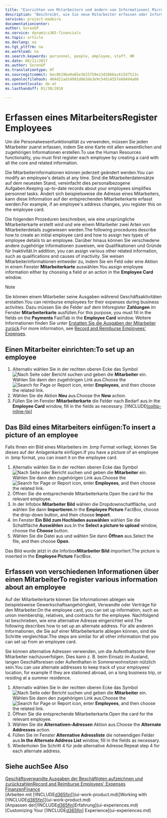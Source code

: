 ```yaml
---
title: "Einrichten von Mitarbeitern und ändern von Informationen| Microsoft Docs"
description: "Beschreibt, wie Sie neue Mitarbeiter erfassen oder Informationen für vorhandene Mitarbeiter bearbeiten."
services: project-madeira
documentationcenter: 
author: SorenGP
ms.service: dynamics365-financials
ms.topic: article
ms.devlang: na
ms.tgt_pltfrm: na
ms.workload: na
ms.search.keywords: personnel, people, employee, staff, HR
ms.date: 08/11/2017
ms.author: SorenGP
ms.translationtype: HT
ms.sourcegitcommit: bec0619be0a65e3625759e13d2866ac615d7513c
ms.openlocfilehash: 484d21ad14991d663de3e9c5491455fe60494a06
ms.contentlocale: de-at
ms.lasthandoff: 01/30/2018

---
```

# <a name="register-employees"></a><span data-ttu-id="f2e34-103">Erfassen eines Mitarbeiters</span><span class="sxs-lookup"><span data-stu-id="f2e34-103">Register Employees</span></span>
<span data-ttu-id="f2e34-104">Um die Personalwesenfunktionalität zu verwenden, müssen Sie jeden Mitarbeiter zuerst erfassen, indem Sie eine Karte mit allen wesentlichen und zugehörigen Informationen erstellen.</span><span class="sxs-lookup"><span data-stu-id="f2e34-104">To use the Human Resources functionality, you must first register each employee by creating a card with all the core and related information.</span></span>

<span data-ttu-id="f2e34-105">Die Mitarbeiterinformationen können jederzeit geändert werden.</span><span class="sxs-lookup"><span data-stu-id="f2e34-105">You can modify an employee's details at any time.</span></span> <span data-ttu-id="f2e34-106">Sind die Mitarbeiterdatensätze auf dem neuesten Stand, vereinfacht dies personalbezogene Aufgaben.</span><span class="sxs-lookup"><span data-stu-id="f2e34-106">Keeping up-to-date records about your employees simplifies personnel tasks.</span></span> <span data-ttu-id="f2e34-107">Ändert sich beispielsweise die Adresse eines Mitarbeiters, kann diese Information auf der entsprechenden Mitarbeiterkarte erfasst werden.</span><span class="sxs-lookup"><span data-stu-id="f2e34-107">For example, if an employee's address changes, you register this on the employee card.</span></span>

<span data-ttu-id="f2e34-108">Die folgenden Prozeduren beschreiben, wie eine ursprüngliche Mitarbeiterkarte erstellt wird und wie einem Mitarbeiter zwei Arten von Mitarbeiterdetails zugewiesen werden.</span><span class="sxs-lookup"><span data-stu-id="f2e34-108">The following procedures describe how to create an initial employee card and how to assign two types of employee details to an employee.</span></span> <span data-ttu-id="f2e34-109">Darüber hinaus können Sie verschiedene andere zugehörige Informationen zuweisen, wie Qualifikationen und Gründe für Inaktivität.</span><span class="sxs-lookup"><span data-stu-id="f2e34-109">In addition, you can assign various other related information, such as qualifications and causes of inactivity.</span></span> <span data-ttu-id="f2e34-110">Sie weisen Mitarbeiterinformationen entweder zu, indem Sie ein Feld oder eine Aktion in einem Fenster **Mitarbeiterkarte** auswählen.</span><span class="sxs-lookup"><span data-stu-id="f2e34-110">You assign employee information either by choosing a field or an action in the **Employee Card** window.</span></span>

> [!NOTE]  
> <span data-ttu-id="f2e34-111">Sie können einem Mitarbeiter seine Ausgaben während Geschäftsaktivitäten erstatten.</span><span class="sxs-lookup"><span data-stu-id="f2e34-111">You can reimburse employees for their expenses during business activities.</span></span> <span data-ttu-id="f2e34-112">Dazu müssen Sie die Felder auf dem Inforegister **Zahlungen** im Fenster **Mitarbeiterkarte** ausfüllen.</span><span class="sxs-lookup"><span data-stu-id="f2e34-112">For this purpose, you must fill in the fields on the **Payments** FastTab in the **Employee Card** window.</span></span> <span data-ttu-id="f2e34-113">Weitere Informationen finden Sie unter [Erstatten Sie die Ausgaben der Mitarbeiter zurück](finance-how-record-reimburse-employee-expenses.md).</span><span class="sxs-lookup"><span data-stu-id="f2e34-113">For more information, see [Record and Reimburse Employees' Expenses](finance-how-record-reimburse-employee-expenses.md).</span></span>

## <a name="to-set-up-an-employee"></a><span data-ttu-id="f2e34-114">Einen Mitarbeiter einrichten:</span><span class="sxs-lookup"><span data-stu-id="f2e34-114">To set up an employee</span></span>
1. <span data-ttu-id="f2e34-115">Alternativ wählen Sie in der rechten oberen Ecke das Symbol ![Nach Seite oder Bericht suchen](media/ui-search/search_small.png "Nach Seite oder Bericht suchen") und geben die **Mitarbeiter** ein. Wählen Sie dann den zugehörigen Link aus.</span><span class="sxs-lookup"><span data-stu-id="f2e34-115">Choose the ![Search for Page or Report](media/ui-search/search_small.png "Search for Page or Report icon") icon, enter **Employees**, and then choose the related link.</span></span>
2. <span data-ttu-id="f2e34-116">Wählen Sie die Aktion **Neu** aus.</span><span class="sxs-lookup"><span data-stu-id="f2e34-116">Choose the **New** action.</span></span>
3. <span data-ttu-id="f2e34-117">Füllen Sie im Fenster **Mitarbeiterkarte** die Felder nach Bedarf aus.</span><span class="sxs-lookup"><span data-stu-id="f2e34-117">In the **Employee Card** window, fill in the fields as necessary.</span></span> [!INCLUDE[tooltip-inline-tip](includes/tooltip-inline-tip_md.md)]

## <a name="to-insert-a-picture-of-an-employee"></a><span data-ttu-id="f2e34-118">Das Bild eines Mitarbeiters einfügen:</span><span class="sxs-lookup"><span data-stu-id="f2e34-118">To insert a picture of an employee</span></span>
<span data-ttu-id="f2e34-119">Falls Ihnen ein Bild eines Mitarbeiters im .bmp Format vorliegt,  können Sie dieses auf der Anlagenkarte einfügen.</span><span class="sxs-lookup"><span data-stu-id="f2e34-119">If you have a picture of an employee in .bmp format, you can insert it on the employee card.</span></span>

1. <span data-ttu-id="f2e34-120">Alternativ wählen Sie in der rechten oberen Ecke das Symbol ![Nach Seite oder Bericht suchen](media/ui-search/search_small.png "Nach Seite oder Bericht suchen") und geben die **Mitarbeiter** ein. Wählen Sie dann den zugehörigen Link aus.</span><span class="sxs-lookup"><span data-stu-id="f2e34-120">Choose the ![Search for Page or Report](media/ui-search/search_small.png "Search for Page or Report icon") icon, enter **Employees**, and then choose the related link.</span></span>
2. <span data-ttu-id="f2e34-121">Öffnen Sie die entsprechende Mitarbeiterkarte.</span><span class="sxs-lookup"><span data-stu-id="f2e34-121">Open the card for the relevant employee.</span></span>
3. <span data-ttu-id="f2e34-122">In der Infobox **Mitarbeiter Bild** wählen die Dropdownschaltfläche, und wählen Sie dann **Importieren**.</span><span class="sxs-lookup"><span data-stu-id="f2e34-122">In the **Employee Picture** FactBox, choose the drop-down button, and then choose **Import**.</span></span>
4. <span data-ttu-id="f2e34-123">Im Fenster **Ein Bild zum Hochladen auswählen** wählen Sie die Schaltfläche **Auswählen** aus.</span><span class="sxs-lookup"><span data-stu-id="f2e34-123">In the **Select a picture to upload** window, choose the **Choose** button.</span></span>
5. <span data-ttu-id="f2e34-124">Wählen Sie die Datei aus und wählen Sie dann **Öffnen** aus.</span><span class="sxs-lookup"><span data-stu-id="f2e34-124">Select the file, and then choose **Open**.</span></span>

<span data-ttu-id="f2e34-125">Das Bild wurde jetzt in die Inforbox**Mitarbeiter Bild** importiert.</span><span class="sxs-lookup"><span data-stu-id="f2e34-125">The picture is inserted in the **Employee Picture** FactBox.</span></span>

## <a name="to-register-various-information-about-an-employee"></a><span data-ttu-id="f2e34-126">Erfassen von verschiedenen Informationen über einen Mitarbeiter</span><span class="sxs-lookup"><span data-stu-id="f2e34-126">To register various information about an employee</span></span>
<span data-ttu-id="f2e34-127">Auf der Mitarbeiterkarte können Sie Informationen ablegen wie beispielsweise Gewerkschaftsangehörigkeit, Verwandte oder Verträge für den Mitarbeiter.</span><span class="sxs-lookup"><span data-stu-id="f2e34-127">On the employee card, you can set up information, such as union membership, relatives, and contracts for the employee.</span></span> <span data-ttu-id="f2e34-128">Nachfolgend ist beschrieben, wie eine alternative Adresse eingerichtet wird.</span><span class="sxs-lookup"><span data-stu-id="f2e34-128">The following describes how to set up an alternate address.</span></span> <span data-ttu-id="f2e34-129">Für alle anderen Informationen, die Sie auf einer Mitarbeiterkarte ablegen können, sind die Schritte vergleichbar.</span><span class="sxs-lookup"><span data-stu-id="f2e34-129">The steps are similar for all other information that you can set up from an employee card.</span></span>

<span data-ttu-id="f2e34-130">Sie können alternative Adressen verwenden, um die Aufenthaltsorte Ihrer Mitarbeiter nachzuverfolgen. Dies kann z. B. beim Einsatz im Ausland, langen Geschäftsreisen oder Aufenthalten in Sommerwohnsitzen nützlich sein.</span><span class="sxs-lookup"><span data-stu-id="f2e34-130">You can use alternate addresses to keep track of your employees’ location, for example if they are stationed abroad, on a long business trip, or residing at a summer residence.</span></span>

1. <span data-ttu-id="f2e34-131">Alternativ wählen Sie in der rechten oberen Ecke das Symbol ![Nach Seite oder Bericht suchen](media/ui-search/search_small.png "Nach Seite oder Bericht suchen") und geben die **Mitarbeiter** ein. Wählen Sie dann den zugehörigen Link aus.</span><span class="sxs-lookup"><span data-stu-id="f2e34-131">Choose the ![Search for Page or Report](media/ui-search/search_small.png "Search for Page or Report icon") icon, enter **Employees**, and then choose the related link.</span></span>
2. <span data-ttu-id="f2e34-132">Öffnen Sie die entsprechende Mitarbeiterkarte.</span><span class="sxs-lookup"><span data-stu-id="f2e34-132">Open the card for the relevant employee.</span></span>
3. <span data-ttu-id="f2e34-133">Wählen Sie die **Alternativen-Adressen** Aktion aus.</span><span class="sxs-lookup"><span data-stu-id="f2e34-133">Choose the **Alternate Addresses** action.</span></span>
4. <span data-ttu-id="f2e34-134">Füllen Sie im Fenster **Alternative Adressliste** die notwendigen Felder aus.</span><span class="sxs-lookup"><span data-stu-id="f2e34-134">**In the Alternate Address List** window, fill in the fields as necessary.</span></span>
5. <span data-ttu-id="f2e34-135">Wiederholen Sie Schritt 4 für jede alternative Adresse.</span><span class="sxs-lookup"><span data-stu-id="f2e34-135">Repeat step 4 for each alternate address.</span></span>

## <a name="see-also"></a><span data-ttu-id="f2e34-136">Siehe auch</span><span class="sxs-lookup"><span data-stu-id="f2e34-136">See Also</span></span>
[<span data-ttu-id="f2e34-137">Geschäftsverwandte Ausgaben der Beschäftigten aufzeichnen und zurückzahlen</span><span class="sxs-lookup"><span data-stu-id="f2e34-137">Record and Reimburse Employees' Expenses</span></span>](finance-how-record-reimburse-employee-expenses.md)  
[<span data-ttu-id="f2e34-138">Finanzen</span><span class="sxs-lookup"><span data-stu-id="f2e34-138">Finance</span></span>](finance.md)  
<span data-ttu-id="f2e34-139">[Arbeiten mit [!INCLUDE[d365fin](includes/d365fin_md.md)]](ui-work-product.md)</span><span class="sxs-lookup"><span data-stu-id="f2e34-139">[Working with [!INCLUDE[d365fin](includes/d365fin_md.md)]](ui-work-product.md)</span></span>  
<span data-ttu-id="f2e34-140">[Anpassen der[!INCLUDE[d365fin](includes/d365fin_md.md)]Erfahrung](ui-experiences.md)</span><span class="sxs-lookup"><span data-stu-id="f2e34-140">[Customizing Your [!INCLUDE[d365fin](includes/d365fin_md.md)] Experience](ui-experiences.md)</span></span>

